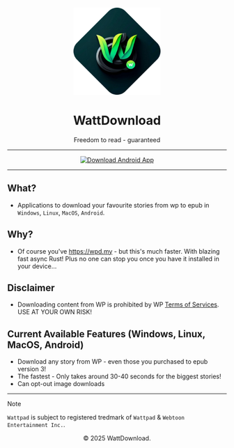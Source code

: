<p align="center">
  <img src="logo.png" alt="WattDownload Logo" width="200px">
</p>

<h1 align="center">WattDownload</h1>

<p align="center">
  Freedom to read - guaranteed
</p>

---

<div align="center">
  <a href="https://github.com/WattDownload/wp-epub-rs-emini-android">
    <img src="https://img.shields.io/badge/Download%20Android%20now!-darkgreen?style=for-the-badge&logo=android" alt="Download Android App">
  </a>
</div>

---
## What?
 - Applications to download your favourite stories from wp to epub in `Windows`, `Linux`, `MacOS`, `Android`.

## Why?
 - Of course you've https://wpd.my - but this's much faster. With blazing fast async Rust! Plus no one can stop you once you have it installed in your device...

## Disclaimer
 - Downloading content from WP is prohibited by WP [Terms of Services](). USE AT YOUR OWN RISK!

## Current Available Features (Windows, Linux, MacOS, Android)
 - Download any story from WP - even those you purchased to epub version 3!
 - The fastest - Only takes around 30-40 seconds for the biggest stories!
 - Can opt-out image downloads

---

> [!NOTE]
> `Wattpad` is subject to registered tredmark of `Wattpad` & `Webtoon Entertainment Inc.`.

<p align="center">© 2025 WattDownload.</p>
